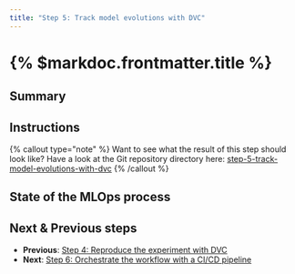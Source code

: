 ```yaml
---
title: "Step 5: Track model evolutions with DVC"
---
```


# {% $markdoc.frontmatter.title %}

## Summary

## Instructions

{% callout type="note" %}
Want to see what the result of this step should look like? Have a look at the Git repository directory here: [step-5-track-model-evolutions-with-dvc](https://github.com/csia-pme/a-guide-to-mlops/tree/main/pages/the-guide/step-5-track-model-evolutions-with-dvc)
{% /callout %}

## State of the MLOps process

## Next & Previous steps

- **Previous**: [Step 4: Reproduce the experiment with DVC](/the-guide/step-4-reproduce-the-experiment-with-dvc)
- **Next**: [Step 6: Orchestrate the workflow with a CI/CD pipeline](/the-guide/step-6-orchestrate-the-workflow-with-a-cicd-pipeline)
